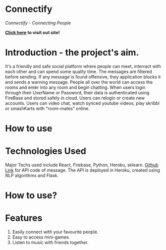 # Connectify 
_Connectify - Connecting People_

**[Click here](https://connectifyapp.netlify.app/) to visit out site!**



# Introduction - the project's aim.
It's a friendly and safe social platform where people can meet, interract with each other and can spend some quality time. The messages are filtered before sending. If any message is found offensive, they application blocks it and sends a warning message. People all over the world can access the rooms and enter into any room and begin chatting. When users login through their UserName or Password, their data is authenticated using FireBase and stored safely in cloud. Users can relogin or create new accounts. Users can video chat, watch synced youtube videos, play skribbl or smashKarts with "room-mates" online.

# How to use

# Technologies Used
Major Techs used include React, Firebase, Python, Heroku, sklearn.
[Github Link](https://github.com/Pratyush-exe/Connectify-API) for API code of message. The API is deployed in Heroku, created using NLP algorithms and Flask.


# How to use?

# Features
1) Easily connect with your favourite people.
2) Easy to access mini-games.
3) Listen to music with friends together.
